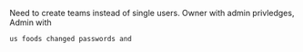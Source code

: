 Need to create teams instead of single users. 
    Owner with admin privledges,
    Admin with 


    us foods changed passwords and 